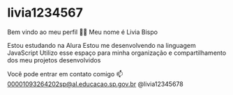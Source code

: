 # livia1234567
Bem vindo ao meu perfil 💙💙
Meu nome é Livia Bispo

Estou estudando na Alura
Estou me desenvolvendo na linguagem JavaScript
Utilizo esse espaço para minha organização e compartilhamento dos meu projetos desenvolvidos

Você pode entrar em contato comigo 📫
00001093264202sp@al.educacao.sp.gov.br
@livia12345678
